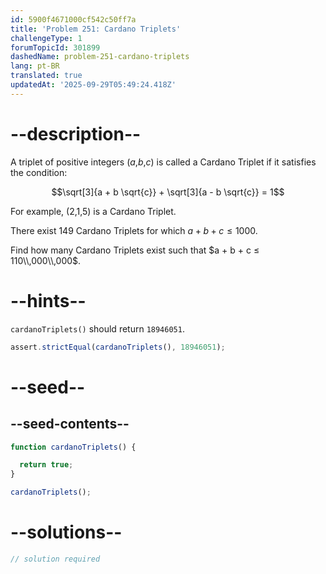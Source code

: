 ```yaml
---
id: 5900f4671000cf542c50ff7a
title: 'Problem 251: Cardano Triplets'
challengeType: 1
forumTopicId: 301899
dashedName: problem-251-cardano-triplets
lang: pt-BR
translated: true
updatedAt: '2025-09-29T05:49:24.418Z'
---
```


# --description--

A triplet of positive integers ($a$,$b$,$c$) is called a Cardano Triplet if it satisfies the condition:

$$\sqrt[3]{a + b \sqrt{c}} + \sqrt[3]{a - b \sqrt{c}} = 1$$

For example, (2,1,5) is a Cardano Triplet.

There exist 149 Cardano Triplets for which $a + b + c ≤ 1000$.

Find how many Cardano Triplets exist such that $a + b + c ≤ 110\\,000\\,000$.

# --hints--

`cardanoTriplets()` should return `18946051`.

```js
assert.strictEqual(cardanoTriplets(), 18946051);
```

# --seed--

## --seed-contents--

```js
function cardanoTriplets() {

  return true;
}

cardanoTriplets();
```

# --solutions--

```js
// solution required
```
